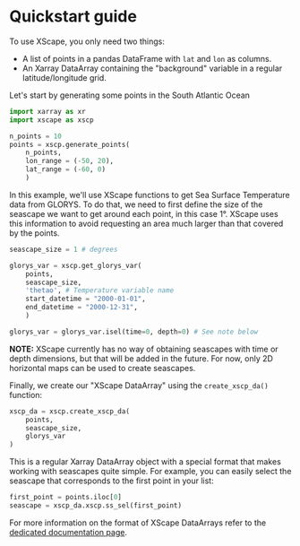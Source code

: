 # Quickstart guide

To use XScape, you only need two things:

- A list of points in a pandas DataFrame with `lat` and `lon` as columns.
- An Xarray DataArray containing the "background" variable in a regular latitude/longitude grid.

Let's start by generating some points in the South Atlantic Ocean

```python
import xarray as xr
import xscape as xscp

n_points = 10
points = xscp.generate_points(
    n_points,
    lon_range = (-50, 20),
    lat_range = (-60, 0)
    )
```

In this example, we'll use XScape functions to get Sea Surface Temperature data from GLORYS.
To do that, we need to first define the size of the seascape we want to get around each point, in this case 1°.
XScape uses this information to avoid requesting an area much larger than that covered by the points.

```python
seascape_size = 1 # degrees

glorys_var = xscp.get_glorys_var(
    points,
    seascape_size,
    'thetao', # Temperature variable name
    start_datetime = "2000-01-01",
    end_datetime = "2000-12-31",
    )

glorys_var = glorys_var.isel(time=0, depth=0) # See note below
```

**NOTE:** XScape currently has no way of obtaining seascapes with time or depth dimensions, but that will be added in the future.
For now, only 2D horizontal maps can be used to create seascapes.

Finally, we create our "XScape DataArray" using the `create_xscp_da()` function:

```python
xscp_da = xscp.create_xscp_da(
    points,
    seascape_size,
    glorys_var
)
```

This is a regular Xarray DataArray object with a special format that makes working with seascapes quite simple.
For example, you can easily select the seascape that corresponds to the first point in your list:

```python
first_point = points.iloc[0]
seascape = xscp_da.xscp.ss_sel(first_point)
```

For more information on the format of XScape DataArrays refer to the [dedicated documentation page](da_format.md).
